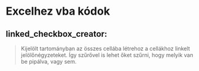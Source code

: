# Excelhez vba kódok

## linked_checkbox_creator:
> Kijelölt tartományban az összes cellába létrehoz a cellákhoz linkelt jelölőnégyzeteket. Így szűrővel is lehet őket szűrni, hogy melyik van be pipálva, vagy sem.
